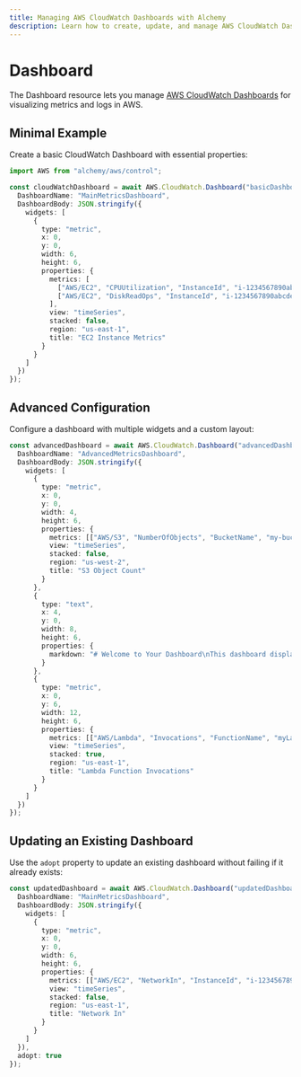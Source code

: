```yaml
---
title: Managing AWS CloudWatch Dashboards with Alchemy
description: Learn how to create, update, and manage AWS CloudWatch Dashboards using Alchemy Cloud Control.
---
```


# Dashboard

The Dashboard resource lets you manage [AWS CloudWatch Dashboards](https://docs.aws.amazon.com/cloudwatch/latest/userguide/) for visualizing metrics and logs in AWS. 

## Minimal Example

Create a basic CloudWatch Dashboard with essential properties:

```ts
import AWS from "alchemy/aws/control";

const cloudWatchDashboard = await AWS.CloudWatch.Dashboard("basicDashboard", {
  DashboardName: "MainMetricsDashboard",
  DashboardBody: JSON.stringify({
    widgets: [
      {
        type: "metric",
        x: 0,
        y: 0,
        width: 6,
        height: 6,
        properties: {
          metrics: [
            ["AWS/EC2", "CPUUtilization", "InstanceId", "i-1234567890abcdef0"],
            ["AWS/EC2", "DiskReadOps", "InstanceId", "i-1234567890abcdef0"]
          ],
          view: "timeSeries",
          stacked: false,
          region: "us-east-1",
          title: "EC2 Instance Metrics"
        }
      }
    ]
  })
});
```

## Advanced Configuration

Configure a dashboard with multiple widgets and a custom layout:

```ts
const advancedDashboard = await AWS.CloudWatch.Dashboard("advancedDashboard", {
  DashboardName: "AdvancedMetricsDashboard",
  DashboardBody: JSON.stringify({
    widgets: [
      {
        type: "metric",
        x: 0,
        y: 0,
        width: 4,
        height: 6,
        properties: {
          metrics: [["AWS/S3", "NumberOfObjects", "BucketName", "my-bucket"]],
          view: "timeSeries",
          stacked: false,
          region: "us-west-2",
          title: "S3 Object Count"
        }
      },
      {
        type: "text",
        x: 4,
        y: 0,
        width: 8,
        height: 6,
        properties: {
          markdown: "# Welcome to Your Dashboard\nThis dashboard displays key metrics."
        }
      },
      {
        type: "metric",
        x: 0,
        y: 6,
        width: 12,
        height: 6,
        properties: {
          metrics: [["AWS/Lambda", "Invocations", "FunctionName", "myLambdaFunction"]],
          view: "timeSeries",
          stacked: true,
          region: "us-east-1",
          title: "Lambda Function Invocations"
        }
      }
    ]
  })
});
```

## Updating an Existing Dashboard

Use the `adopt` property to update an existing dashboard without failing if it already exists:

```ts
const updatedDashboard = await AWS.CloudWatch.Dashboard("updatedDashboard", {
  DashboardName: "MainMetricsDashboard",
  DashboardBody: JSON.stringify({
    widgets: [
      {
        type: "metric",
        x: 0,
        y: 0,
        width: 6,
        height: 6,
        properties: {
          metrics: [["AWS/EC2", "NetworkIn", "InstanceId", "i-1234567890abcdef0"]],
          view: "timeSeries",
          stacked: false,
          region: "us-east-1",
          title: "Network In"
        }
      }
    ]
  }),
  adopt: true
});
```